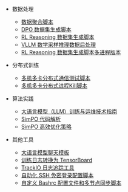 - 数据处理
  - [数据聚合脚本](docs/aggregate_reasoning_data.md)
  - [DPO 数据集生成脚本](docs/dpo_data_process.md)
  - [RL Reasoning 数据集生成脚本](docs/reasoning_data_process.md)
  - [VLLM 数学采样推理数据后处理](docs/vllm_reasoning_data_process.md)
  - [RL Reasoning 数据集生成脚本多进程版本](docs/reasoning_data_process.md)

- 分布式训练
  - [多机多卡分布式通信测试脚本](docs/multi_node_hccl_test.md)
  - [多机多卡分布式进程Kill脚本](docs/kill_multi_nodes.md)

- 算法实践
  - [大语言模型（LLM）训练与运维技术指南](docs/llm_docs_book.md)
  - [SimPO 代码解析](docs/SimPO代码解析.md)
  - [SimPO 高效优化策略](docs/SimPO高效优化策略.md)

- 其他工具
  - [大语言模型聊天模板](docs/apply_chat_template.md)
  - [训练日志转换为 TensorBoard](docs/log2tensorboard.md)
  - [TrackIO 日志追踪工具](docs/trackio_intro.md)
  - [自动化 SSH 免密登录配置脚本](docs/auto_ssh_config.md)
  - [自定义 Bashrc 配置文件和多节点同步脚本](docs/custom_bashrc.md)